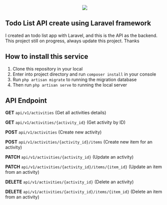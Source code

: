<p align="center"><img src="https://laravel.com/assets/img/components/logo-laravel.svg"></p>

## Todo List API create using Laravel framework

I created an todo list app with Laravel, and this is the API as the backend. This project still on progress, always update this project. Thanks

## How to install this service

1. Clone this repository in your local
2. Enter into project directory and run `composer install` in your console
3. Run `php artisan migrate` to running the migration database
4. Then run `php artisan serve` to running the local server


## API Endpoint
**GET** `api/v1/activities` (Get all activities details)

**GET** `api/v1/activities/{activity_id}` (Get activity by ID)

**POST** `api/v1/activities` (Create new activity)

**POST** `api/v1/activities/{activity_id}/items` (Create new item for an activity)

**PATCH** `api/v1/activities/{activity_id}` (Update an activity)

**PATCH** `api/v1/activities/{activity_id}/items/{item_id}` (Update an item from an activity)

**DELETE** `api/v1/activities/{activity_id}` (Delete an activity)

**DELETE** `api/v1/activities/{activity_id}/items/{item_id}` (Delete an item from an activity)
